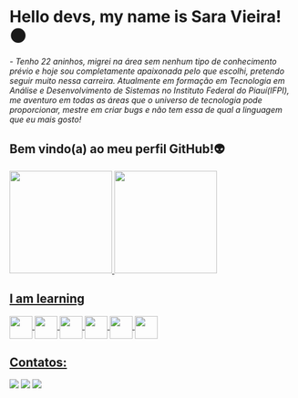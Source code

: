 # Hello devs, my name is Sara Vieira!🌑
*- Tenho 22 aninhos, migrei na área sem nenhum tipo de conhecimento prévio e hoje sou completamente apaixonada pelo que escolhi, pretendo seguir muito nessa carreira. Atualmente em formação em Tecnologia em Análise e Desenvolvimento de Sistemas no Instituto Federal do Piauí(IFPI), me aventuro em todas as áreas que o universo de tecnologia pode proporcionar, mestre em criar bugs e não tem essa de qual a linguagem que eu mais gosto!*

## Bem vindo(a) ao meu perfil GitHub!👽

<div>
<a href="https://github.com/thedevsara">
<img loading="lazy" height="180em" src="https://github-readme-stats.vercel.app/api/top-langs/?username=thedevsara&layout=compact&langs_count=7&theme=dracula"/>
<img loading="lazy" height="180em" src="https://github-readme-stats.vercel.app/api?username=thedevsara&show_icons=true&theme=dracula&include_all_commits=true&count_private=true"/>
</div>

## I am learning

<img align ="center" src="https://cdn.jsdelivr.net/gh/devicons/devicon/icons/git/git-original.svg" width="40" height="40"/>
<img align ="center" src="https://cdn.jsdelivr.net/gh/devicons/devicon/icons/github/github-original.svg" width="40" heigth="40"/>
<img align ="center" src="https://cdn.jsdelivr.net/gh/devicons/devicon/icons/python/python-original.svg" width="40" heigth="40"/>
<img align ="center" src="https://cdn.jsdelivr.net/gh/devicons/devicon/icons/javascript/javascript-original.svg"
width="40" heigth="40"/>
<img align ="center" src="https://cdn.jsdelivr.net/gh/devicons/devicon/icons/typescript/typescript-original.svg" width="40" heigth="40"/>
<img align ="center" src="https://cdn.jsdelivr.net/gh/devicons/devicon/icons/html5/html5-original.svg" width="40" heigth="40"/>

## Contatos:

<div>
<a href="https://instagram.com/saravieira.dev" target="_blank"><img loading="lazy" src="https://img.shields.io/badge/-Instagram-%23E4405F?style=for-the-badge&logo=instagram&logoColor=white" target="_blank"></a>
<a href = "mailto:srbecky02@gmail.com"><img loading="lazy" src="https://img.shields.io/badge/Gmail-D14836?style=for-the-badge&logo=gmail&logoColor=white" target="_blank"></a>
<a href="https://www.linkedin.com/in/sara-vieira-64189b1b3" target="_blank"><img loading="lazy" src="https://img.shields.io/badge/-LinkedIn-%230077B5?style=for-the-badge&logo=linkedin&logoColor=white" target="_blank"></a>   
<div>






